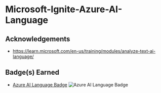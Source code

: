 # Microsoft-Ignite-Azure-AI-Language



## Acknowledgements
- https://learn.microsoft.com/en-us/training/modules/analyze-text-ai-language/

## Badge(s) Earned
- [Azure AI Language Badge](https://learn.microsoft.com/api/achievements/share/en-us/JainAyushri-0042/8RKLG8DW?sharingId=966CA24C5AD997DF) ![Azure AI Language Badge](https://github.com/AJ1904/Microsoft-Ignite-Azure-AI-Language/assets/49027490/e155412c-8fa5-4ad0-89fd-bde728e1734a)
